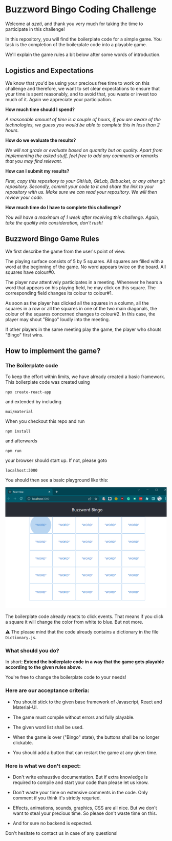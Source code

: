 # Buzzword Bingo Coding Challenge

Welcome at _azeti_, and thank you very much for taking the time to participate in this
challenge!

In this repository, you will find the boilerplate code for a simple game. You task is the completion of the boilerplate code into a playable game.

We'll explain the game rules a bit below after some words of introduction.


## Logistics and Expectations

We know that you'd be using your precious free time to work on this challenge
and therefore, we want to set clear expectations to ensure that your time is
spent reasonably, and to avoid that, you waste or invest too much of it.
Again we appreciate your participation.

__How much time should I spend?__

_A reasonable amount of time is a couple of hours, if you are aware of the
technologies, we guess you would be able to complete this in less than
2 hours._

__How do we evaluate the results?__

_We will not grade or evaluate based on quantity but on quality. Apart from
implementing the asked stuff, feel free to add any comments or remarks that
you may find relevant._

__How can I submit my results?__

_First, copy this repository to your GitHub, GitLab, Bitbucket, or any other
git repository. Secondly, commit your code to it and share the link to your
repository with us. Make sure we can read your repository. We will then review your code._

__How much time do I have to complete this challenge?__

_You will have a maximum of 1 week after receiving this challenge.
Again, take the quality into consideration, don't rush!_


## Buzzword Bingo Game Rules

We first describe the game from the user's point of view.

The playing surface consists of 5 by 5 squares. All squares are filled with a word at the beginning of the game. No word appears twice on the board. All squares have colour#0.

The player now attentively participates in a meeting. Whenever he hears a word that appears on his playing field, he may click on this square. The corresponding field changes its colour to colour#1.

As soon as the player has clicked all the squares in a column, all the squares in a row or all the squares in one of the two main diagonals, the colour of the squares concerned changes to colour#2.
In this case, the player may shout "Bingo" loudly into the meeting.

If other players in the same meeting play the game, the player who shouts "Bingo" first wins.

## How to implement the game?

### The Boilerplate code

To keep the effort within limits, we have already created a basic framework.
This boilerplate code was created using 

    npx create-react-app

and extended by including 

    mui/material

When you checkout this repo and run 

    npm install

and afterwards

    npm run

your browser should start up. If not, please goto

    localhost:3000

You should then see a basic playground like this:

![](docs/boilerplate.png)

The boilerplate code already reacts to click events. That means if you click a square it will change the color from white to blue. But not more.

⚠️ The please mind that the code already contains a dictionary in the file `Dictionary.js`.

### What should you do?

In short: __Extend the boilerplate code in a way that the game gets playable according to the given rules above.__

You're free to change the boilerplate code to your needs!


### Here are our acceptance criteria:

* You should stick to the given base framework of Javascript, React and Material-UI.

* The game must compile without errors and fully playable.

* The given word list shall be used.

* When the game is over ("Bingo" state), the buttons shall be no longer clickable.

* You should add a button that can restart the game at any given time.

### Here is what we don't expect:

* Don't write exhaustive documentation. But if extra knowledge is required to compile and start your code than please let us know.

* Don't waste your time on extensive comments in the code. Only comment if you think it's strictly requried.

* Effects, animations, sounds, graphics, CSS are all nice. But we don't want to steal your precious time. So please don't waste time on this.

* And for sure no backend is expected.

Don't hesitate to contact us in case of any questions!









